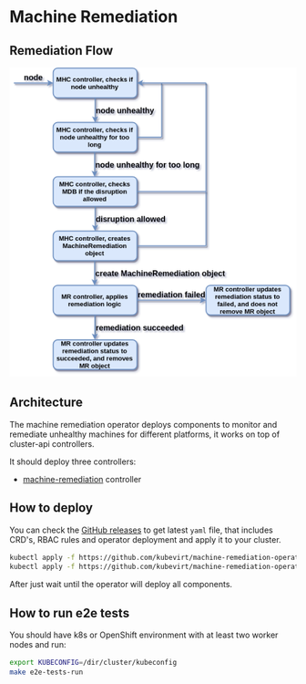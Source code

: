 # Machine Remediation

## Remediation Flow

![Remediation Flow](docs/remediation-flow.png)

## Architecture

The machine remediation operator deploys components to monitor and remediate unhealthy machines for different platforms, it works on top of cluster-api controllers.

It should deploy three controllers:

* [machine-remediation](docs/machine-remediation.md) controller

## How to deploy

You can check the [GitHub releases](https://github.com/kubevirt/machine-remediation-operator/releases) to get latest `yaml` file, that includes CRD's, RBAC rules and operator deployment and apply it to your cluster.

```bash
kubectl apply -f https://github.com/kubevirt/machine-remediation-operator/releases/download/v0.3.3/machine-remediation-operator.yaml
kubectl apply -f https://github.com/kubevirt/machine-remediation-operator/releases/download/v0.3.3/machine-remediation-operator-cr.yaml
```

After just wait until the operator will deploy all components.

## How to run e2e tests

You should have k8s or OpenShift environment with at least two worker nodes and run:

```bash
export KUBECONFIG=/dir/cluster/kubeconfig
make e2e-tests-run
```
